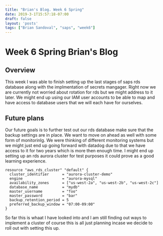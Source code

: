 ```yaml
---
title: "Brian's Blog. Week 6 Spring"
date: 2019-3-1T15:57:18-07:00
draft: false
layout: 'posts'
tags: ["Brian Sandoval", "saps", "week6"]
---
```

# Week 6 Spring Brian's Blog
## Overview
This week I was able to finish setting up  the last stages of saps rds database along with the implmentation of secrets mangager. Right now we are currently not worried about rotation for rds but we might address to it later. We might end up using our IAM user accounts to be able to map and have access to database users that we will each have for ourselves.
## Future plans
Our future goals is to further test out our rds database make sure that the backup settings are in place. We want to move on ahead as well with some form of monitorinIg. We were thinking of different monitoring systems but we might just end up going forward with datadog due to that we have access to it for two years which is more then enough time. I might end up setting up an rds aurora cluster for test purposes it could prove as a good learning experience.
```
resource "aws_rds_cluster" "default" {
  cluster_identifier      = "aurora-cluster-demo"
  engine                  = "aurora-mysql"
  availability_zones      = ["us-west-2a", "us-west-2b", "us-west-2c"]
  database_name           = "mydb"
  master_username         = "foo"
  master_password         = "bar"
  backup_retention_period = 5
  preferred_backup_window = "07:00-09:00"
}
```
So far this is whaat I have looked into and I am still finding out ways to implement a cluster of course this is all just planning incase we decide to roll out with setting this up.